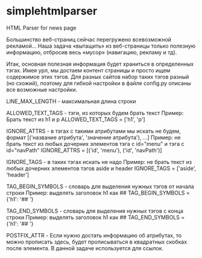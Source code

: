 # simplehtmlparser
HTML Parser for news page

Большинство веб-страниц сейчас перегружено всевозможной рекламой… Наша задача «вытащить»
из веб-страницы только полезную информацию, отбросив весь «мусор» (навигацию, рекламу и тд).

Итак, основная полезная информация будет храниться в определенных тэгах. Имея урл, мы достаем контент страницы и просто ищем содержимое этих тэгов. Для разных сайтов набор таких тэгов разный (но схожий), поэтому для гибкой настройки в файле config.py описаны все возможные настройки.

LINE_MAX_LENGTH - максимальная длина строки

ALLOWED_TEXT_TAGS - тэги, из которых будем брать текст
Пример: Брать текст из h1 и p
ALLOWED_TEXT_TAGS = ['h1', 'p']

IGNORE_ATTRS - в тэгах с такими атрибутами мы искать не будем, формат [('название атрибута', 'значение атрибута'), ...]
Пример: не брать текст из любых дочерних элементов тэга с id="menu" и тэга с id="navPath"
IGNORE_ATTRS = [('id', 'menu'), ('id', 'navPath')]

IGNORE_TAGS - в таких тэгах искать не надо
Пример: не брать текст из любых дочерних элементов тэгов aside и header
IGNORE_TAGS = ['aside', 'header']

TAG_BEGIN_SYMBOLS - словарь для выделения нужных тэгов от начала строки
Пример: выделять заголовок h1 как ##
TAG_BEGIN_SYMBOLS = {'h1': '## '}

TAG_END_SYMBOLS - словарь для выделения нужных тэгов с конца строки
Пример: выделять заголовок h1 как ##
TAG_END_SYMBOLS = {'h1': '## '}

POSTFIX_ATTR - Если нужно достать информацию об атрибутах, то можно прописать здесь, будет прописываться в квадратных
скобках после элемента.
В данной задаче используется для ссылок.
